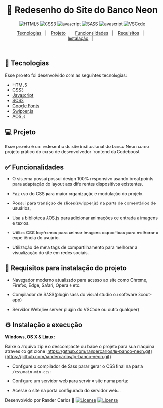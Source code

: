 <h1 align="center">
  🚀 Redesenho do Site do Banco Neon
</h1>

<p align="center">
  <img src="https://img.shields.io/badge/HTML5-E34F26?style=for-the-badge&logo=html5&logoColor=white" alt="HTML5" />
  <img src="https://img.shields.io/badge/CSS3-1572B6?style=for-the-badge&logo=css3&logoColor=white" alt="CSS3" />
  <img src="https://img.shields.io/badge/JavaScript-323330?style=for-the-badge&logo=javascript&logoColor=F7DF1E" alt="avascript" />
  <img src="https://img.shields.io/badge/Sass-CC6699?style=for-the-badge&logo=sass&logoColor=white" alt="SASS" />
  <img src="https://img.shields.io/badge/JavaScript-323330?style=for-the-badge&logo=javascript&logoColor=F7DF1E" alt="avascript" />
  <img src="https://img.shields.io/badge/VSCode-0078D4?style=for-the-badge&logo=visual%20studio%20code&logoColor=white" alt="VSCode" />
  

  
</p>

<p align="center">
  <a href="#rocket-tecnologias">Tecnologias</a>&nbsp;&nbsp;&nbsp;|&nbsp;&nbsp;&nbsp;
  <a href="#-projeto">Projeto</a>&nbsp;&nbsp;&nbsp;|&nbsp;&nbsp;&nbsp;
  <a href="#-funcionalidades">Funcionalidades</a>&nbsp;&nbsp;&nbsp;|&nbsp;&nbsp;&nbsp;
  <a href="#-requisitos">Requisitos</a>&nbsp;&nbsp;&nbsp;|&nbsp;&nbsp;&nbsp;
  <a href="#-instalação">Instalação</a>&nbsp;&nbsp;&nbsp;|&nbsp;&nbsp;&nbsp;
</p>

<br>

## :rocket: Tecnologias

Esse projeto foi desenvolvido com as seguintes tecnologias:

- [HTML5](https://html5.org/)
- [CSS3](https://www.w3.org/Style/CSS/Overview.en.html)
- [Javascript](https://www.javascript.com/)
- [SCSS](https://sass-lang.com/)
- [Google Fonts](https://fonts.google.com/)
- [Swipper.js](https://swiperjs.com/)
- [AOS.js](https://michalsnik.github.io/aos/)


## 💻 Projeto

Esse projeto é um redesenho do site institucional do banco Neon como projeto prático do curso de 
desenvolvedor frontend da Codeboost.


## ✅ Funcionalidades

- O sistema possui possui design 100% responsivo usando breakpoints para adaptação do layout aos dife
rentes dispositivos existentes. 

- Faz uso do CSS para maior organização e modulação do projeto. 

- Possui para transiçao de slides(swipper.js) na parte de comentários de usuários, 

- Usa a biblioteca AOS.js para adicionar animações de entrada a imagens e textos.

- Utiliza CSS keyframes para animar imagens específicas para melhorar a experiência do usuário.

- Utilização de meta tags de compartilhamento para melhorar a visualização do site em redes sociais.


## 📄 Requisitos para instalação do projeto

- Navegador moderno atualizado para acesso ao site como Chrome, Firefox, Edge, Safari, Opera e etc.

- Compilador de SASS(plugin sass do visual studio ou software Scout-app)

- Servidor Web(live server plugin do VSCode ou outro qualquer)


## ⚙️ Instalação e execução

**Windows, OS X & Linux:**

Baixe o arquivo zip e o descompacte ou baixe o projeto para sua máquina através do git clone [https://github.com/randercarlos/lp-banco-neon.git](https://github.com/randercarlos/lp-banco-neon.git)


- Configure o compilador de Sass parar gerar o CSS final na pasta `/css/main.min.css`:

- Configure um servidor web para servir o site numa porta:

- Acesse o site na porta configurada do servidor web...

Desenvolvido por Rander Carlos :wave: [<img alt="License" src="https://img.shields.io/badge/LinkedIn-0077B5?style=for-the-badge&logo=linkedin&logoColor=white">](https://www.linkedin.com/in/rander-carlos-308a63a8)
[<img alt="License" src="https://img.shields.io/badge/Gmail-D14836?style=for-the-badge&logo=gmail&logoColor=white">](randerccf@gmail.com)

